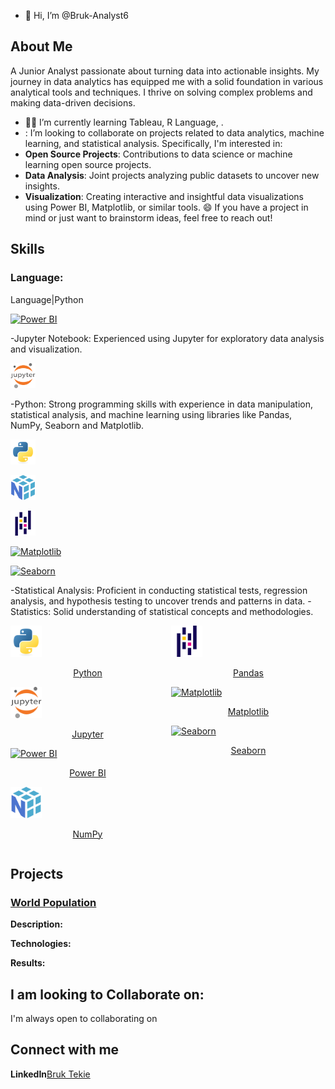 - 👋 Hi, I’m @Bruk-Analyst6

## About Me

A Junior Analyst passionate about turning data into actionable insights. My journey in data analytics has equipped me with a solid foundation in various analytical tools and techniques. I 
thrive on solving complex problems and making data-driven decisions.
- 🌱🧠 I’m currently learning Tableau, R Language, .
- : I’m looking to collaborate on projects related to data analytics, machine learning, and statistical analysis. Specifically, I'm interested in:
- **Open Source Projects**: Contributions to data science or machine learning open source projects.
- **Data Analysis**: Joint projects analyzing public datasets to uncover new insights.
- **Visualization**: Creating interactive and insightful data visualizations using Power BI, Matplotlib, or similar tools.
  😄 If you have a project in mind or just want to brainstorm ideas, feel free to reach out!

  

## Skills
### Language:
Language|Python
<p align="left">
  <a href="https://powerbi.microsoft.com" target="_blank" rel="noreferrer"> 
    <img src="https://upload.wikimedia.org/wikipedia/commons/c/cf/New_Power_BI_Logo.svg" alt="Power BI" width="40" height="40"/> 
  </a>
  </p>
 -Jupyter Notebook: Experienced using Jupyter for exploratory data analysis and visualization.
  <p align="left">
  <a href="https://jupyter.org" target="_blank" rel="noreferrer"> 
    <img src="https://raw.githubusercontent.com/devicons/devicon/master/icons/jupyter/jupyter-original-wordmark.svg" alt="Jupyter Notebook" width="40" height="40"/> 
  </a>
  </p>
 -Python: Strong programming skills with experience in data manipulation, statistical analysis, and machine learning using libraries like Pandas, NumPy, Seaborn and Matplotlib.
  <p align="left">
  <a href="https://www.python.org" target="_blank" rel="noreferrer"> 
    <img src="https://raw.githubusercontent.com/devicons/devicon/master/icons/python/python-original.svg" alt="Python" width="40" height="40"/> 
  </a>
  </p>
  <p align="left">
  <a href="https://numpy.org" target="_blank" rel="noreferrer">
    <img src="https://raw.githubusercontent.com/devicons/devicon/master/icons/numpy/numpy-original.svg" alt="NumPy" width="40" height="40"/>
  </a>
  </p>
  <p align="left">
  <a href="https://pandas.pydata.org" target="_blank" rel="noreferrer">
    <img src="https://raw.githubusercontent.com/devicons/devicon/master/icons/pandas/pandas-original.svg" alt="Pandas" width="40" height="40"/>
  </a>
  </p>
  <p align="left">
  <a href="https://matplotlib.org" target="_blank" rel="noreferrer">
    <img src="https://matplotlib.org/_static/images/logo2.svg" alt="Matplotlib" width="40" height="40"/>
  </a>
  </p>
  <p align="left">
  <a href="https://seaborn.pydata.org" target="_blank" rel="noreferrer">
    <img src="https://seaborn.pydata.org/_images/logo-mark-lightbg.svg" alt="Seaborn" width="40" height="40"/>
  </a>
  </p>

 -Statistical Analysis: Proficient in conducting statistical tests, regression analysis, and hypothesis testing to uncover trends and patterns in data.
 -Statistics: Solid understanding of statistical concepts and methodologies.


  
  



<div style="display: flex; flex-wrap: wrap; gap: 10px;">
  <!-- Column 1 -->
  <div style="flex: 1; min-width: 150px;">
    <a href="https://www.python.org" target="_blank" rel="noreferrer">
      <img src="https://raw.githubusercontent.com/devicons/devicon/master/icons/python/python-original.svg" alt="Python" width="50" height="50"/>
      <p style="text-align: center;">Python</p>
    </a>
    <a href="https://jupyter.org" target="_blank" rel="noreferrer">
      <img src="https://raw.githubusercontent.com/devicons/devicon/master/icons/jupyter/jupyter-original-wordmark.svg" alt="Jupyter Notebook" width="50" height="50"/>
      <p style="text-align: center;">Jupyter</p>
    </a>
    <a href="https://powerbi.microsoft.com" target="_blank" rel="noreferrer">
      <img src="https://upload.wikimedia.org/wikipedia/commons/c/cf/New_Power_BI_Logo.svg" alt="Power BI" width="50" height="50"/>
      <p style="text-align: center;">Power BI</p>
    </a>
    <a href="https://numpy.org" target="_blank" rel="noreferrer">
      <img src="https://raw.githubusercontent.com/devicons/devicon/master/icons/numpy/numpy-original.svg" alt="NumPy" width="50" height="50"/>
      <p style="text-align: center;">NumPy</p>
    </a>
  </div>
  
  <!-- Column 2 -->
  <div style="flex: 1; min-width: 150px;">
    <a href="https://pandas.pydata.org" target="_blank" rel="noreferrer">
      <img src="https://raw.githubusercontent.com/devicons/devicon/master/icons/pandas/pandas-original.svg" alt="Pandas" width="50" height="50"/>
      <p style="text-align: center;">Pandas</p>
    </a>
    <a href="https://matplotlib.org" target="_blank" rel="noreferrer">
      <img src="https://matplotlib.org/_static/images/logo2.svg" alt="Matplotlib" width="50" height="50"/>
      <p style="text-align: center;">Matplotlib</p>
    </a>
    <a href="https://seaborn.pydata.org" target="_blank" rel="noreferrer">
      <img src="https://seaborn.pydata.org/_images/logo-mark-lightbg.svg" alt="Seaborn" width="50" height="50"/>
      <p style="text-align: center;">Seaborn</p>
    </a>
  </div>
</div>



## Projects
### [World Population](https://github.com/Bruk-Analyst6/WorldPop-Analysis.git)

**Description:**

**Technologies:**


**Results:**

## I am looking to Collaborate on:

I'm always open to collaborating on 




## Connect with me
**LinkedIn**[Bruk Tekie](https://www.linkedin.com/in/bruk-tekie-033842199/)

